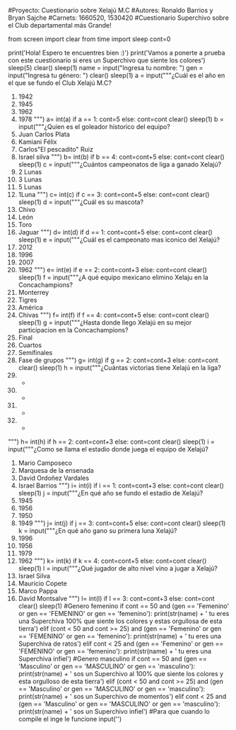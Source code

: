 #Proyecto: Cuestionario sobre Xelajú M.C
#Autores: Ronaldo Barrios y Bryan Sajche
#Carnets: 1660520, 1530420
#Cuestionario Superchivo sobre el Club departamental más Grande!

from screen import clear
from time import sleep
cont=0

print('Hola! Espero te encuentres bien :)')
print('Vamos a ponerte a prueba con este cuestionario si eres un Superchivo que siente los colores')
sleep(5)
clear() 
sleep(1)
name = input("Ingresa tu nombre: ")
gen =  input("Ingresa tu género: ")
clear() 
sleep(1)
a = input("""¿Cuál es el año en el que se fundo el Club Xelajú M.C?
1. 1942
2. 1945
3. 1962
4. 1978
""")
a= int(a)
if a == 1:
    cont=5
else:
    cont=cont
clear() 
sleep(1)
b = input("""¿Quien es el goleador historico del equipo?
1. Juan Carlos Plata
2. Kamiani Félix
3. Carlos"El pescadito" Ruiz
4. Israel silva
""")
b= int(b)
if b == 4:
    cont=cont+5
else:
    cont=cont
clear() 
sleep(1)
c = input("""¿Cuántos campeonatos de liga a ganado Xelajú?
1. 2 Lunas
2. 3 Lunas
3. 5 Lunas
4. 1Luna
""")
c= int(c)
if c == 3:
    cont=cont+5
else:
    cont=cont
clear() 
sleep(1)
d = input("""¿Cuál es su mascota?
1. Chivo
2. León
3. Toro
4. Jaguar
""")
d= int(d)
if d == 1:
    cont=cont+5
else:
    cont=cont
clear() 
sleep(1)
e = input("""¿Cuál es el campeonato mas iconico del Xelajú?
1. 2012
2. 1996
3. 2007
4. 1962
""")
e= int(e)
if e == 2:
    cont=cont+3
else:
    cont=cont
clear() 
sleep(1)
f = input("""¿A qué equipo mexicano elimino Xelaju en la Concachampions?
1. Monterrey 
2. Tigres
3. América
4. Chivas
""")
f= int(f)
if f == 4:
    cont=cont+5
else:
    cont=cont
clear() 
sleep(1)
g = input("""¿Hasta donde llego Xelajú en su mejor participacion en la Concachampions?
1. Final 
2. Cuartos
3. Semifinales
4. Fase de grupos
""")
g= int(g)
if g == 2:
    cont=cont+3
else:
    cont=cont
clear() 
sleep(1)
h = input("""¿Cuántas victorias tiene Xelajú en la liga?
1. * 
2. *
3. *
4. *
""")
h= int(h)
if h == 2:
    cont=cont+3
else:
    cont=cont
clear() 
sleep(1)
i = input("""¿Como se llama el estadio donde juega el equipo de Xelajú?
1. Mario Camposeco 
2. Marquesa de la ensenada
3. David Ordoñez Vardales
4. Israel Barrios
""")
i= int(i)
if i == 1:
    cont=cont+3
else:
    cont=cont
clear() 
sleep(1)
j = input("""¿En qué año se fundo el estadio de Xelajú?
1. 1945 
2. 1956
3. 1950
4. 1949
""")
j= int(j)
if j == 3:
    cont=cont+5
else:
    cont=cont
clear() 
sleep(1)
k = input("""¿En qué año gano su primera luna Xelajú?
1. 1996 
2. 1956
3. 1979
4. 1962
""")
k= int(k)
if k == 4:
    cont=cont+5
else:
    cont=cont
clear() 
sleep(1)
l = input("""¿Qué jugador de alto nivel vino a jugar a Xelajú?
1. Israel Silva
2. Mauricio Copete
3. Marco Pappa
4. David Montsalve
""")
l= int(l)
if l == 3:
    cont=cont+3
else:
    cont=cont
clear() 
sleep(1)
#Genero femenino
if cont == 50 and (gen == 'Femenino' or gen == 'FEMENINO' or gen == 'femenino'):
    print(str(name) + ' tu eres una Superchiva 100% que siente los colores y estas orgullosa de esta tierra') 
elif (cont < 50  and cont >= 25) and (gen == 'Femenino' or gen == 'FEMENINO' or gen == 'femenino'):
    print(str(name) + ' tu eres una Superchiva de ratos') 
elif cont < 25  and (gen == 'Femenino' or gen == 'FEMENINO' or gen == 'femenino'):
    print(str(name) + ' tu eres una Superchiva infiel') 
#Genero masculino
if cont == 50 and (gen == 'Masculino' or gen == 'MASCULINO' or gen == 'masculino'):
    print(str(name) + ' sos un Superchivo al 100% que siente los colores y esta orgulloso de esta tierra') 
elif (cont < 50  and cont >= 25) and (gen == 'Masculino' or gen == 'MASCULINO' or gen == 'masculino'):
    print(str(name) + ' sos un Superchivo de momentos') 
elif cont < 25  and (gen == 'Masculino' or gen == 'MASCULINO' or gen == 'masculino'):
    print(str(name) + ' sos un Superchivo infiel')
#Para que cuando lo compile el inge le funcione
input('')